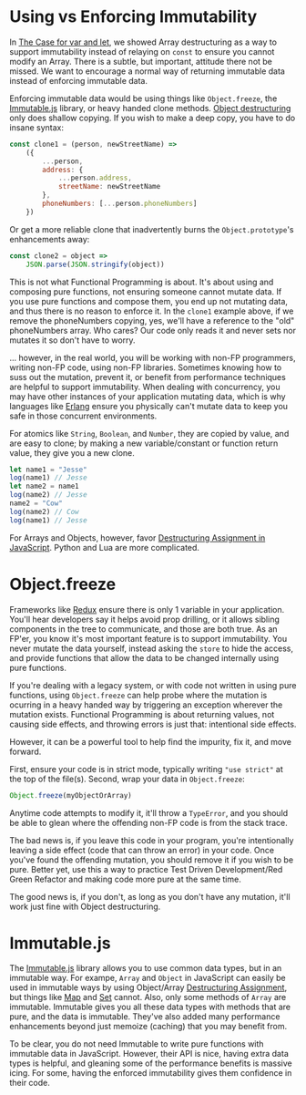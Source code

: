 # Using vs Enforcing Immutability

In [The Case for var and let](var_and_let.md), we showed Array destructuring as a way to support immutability instead of relaying on `const` to ensure you cannot modify an Array. There is a subtle, but important, attitude there not be missed. We want to encourage a normal way of returning immutable data instead of enforcing immutable data.

Enforcing immutable data would be using things like `Object.freeze`, the [Immutable.js](https://facebook.github.io/immutable-js/) library, or heavy handed clone methods. [Object destructuring](https://developer.mozilla.org/en-US/docs/Web/JavaScript/Reference/Operators/Destructuring_assignment) only does shallow copying. If you wish to make a deep copy, you have to do insane syntax: 

```javascript
const clone1 = (person, newStreetName) =>
    ({
        ...person,
        address: {
            ...person.address,
            streetName: newStreetName
        },
        phoneNumbers: [...person.phoneNumbers]
    })
```

Or get a more reliable clone that inadvertently burns the `Object.prototype`'s enhancements away:

```javascript
const clone2 = object =>
    JSON.parse(JSON.stringify(object))
```

This is not what Functional Programming is about. It's about using and composing pure functions, not ensuring someone cannot mutate data. If you use pure functions and compose them, you end up not mutating data, and thus there is no reason to enforce it. In the `clone1` example above, if we remove the phoneNumbers copying, yes, we'll have a reference to the "old" phoneNumbers array. Who cares? Our code only reads it and never sets nor mutates it so don't have to worry. 

... however, in the real world, you will be working with non-FP programmers, writing non-FP code, using non-FP libraries. Sometimes knowing how to suss out the mutation, prevent it, or benefit from performance techniques are helpful to support immutability. When dealing with concurrency, you may have other instances of your application mutating data, which is why languages like [Erlang](https://www.erlang.org/) ensure you physically can't mutate data to keep you safe in those concurrent environments.

For atomics like `String`, `Boolean`, and `Number`, they are copied by value, and are easy to clone; by making a new variable/constant or function return value, they give you a new clone.

```javascript
let name1 = "Jesse"
log(name1) // Jesse
let name2 = name1
log(name2) // Jesse
name2 = "Cow"
log(name2) // Cow
log(name1) // Jesse
```

For Arrays and Objects, however, favor [Destructuring Assignment in JavaScript](https://developer.mozilla.org/en-US/docs/Web/JavaScript/Reference/Operators/Destructuring_assignment). Python and Lua are more complicated.

# Object.freeze

Frameworks like [Redux](https://redux.js.org/) ensure there is only 1 variable in your application. You'll hear developers say it helps avoid prop drilling, or it allows sibling components in the tree to communicate, and those are both true. As an FP'er, you know it's most important feature is to support immutability. You never mutate the data yourself, instead asking the `store` to hide the access, and provide functions that allow the data to be changed internally using pure functions.

If you're dealing with a legacy system, or with code not written in using pure functions, using `Object.freeze` can help probe where the mutation is ocurring in a heavy handed way by triggering an exception wherever the mutation exists. Functional Programming is about returning values, not causing side effects, and throwing errors is just that: intentional side effects.

However, it can be a powerful tool to help find the impurity, fix it, and move forward.

First, ensure your code is in strict mode, typically writing `"use strict"` at the top of the file(s). Second, wrap your data in `Object.freeze`:

```javascript
Object.freeze(myObjectOrArray)
```

Anytime code attempts to modify it, it'll throw a `TypeError`, and you should be able to glean where the offending non-FP code is from the stack trace.

The bad news is, if you leave this code in your program, you're intentionally leaving a side effect (code that can throw an error) in your code. Once you've found the offending mutation, you should remove it if you wish to be pure. Better yet, use this a way to practice Test Driven Development/Red Green Refactor and making code more pure at the same time.

The good news is, if you don't, as long as you don't have any mutation, it'll work just fine with Object destructuring.

# Immutable.js

The [Immutable.js](https://facebook.github.io/immutable-js/) library allows you to use common data types, but in an immutable way. For exampe, `Array` and `Object` in JavaScript can easily be used in immutable ways by using Object/Array [Destructuring Assignment](https://developer.mozilla.org/en-US/docs/Web/JavaScript/Reference/Operators/Destructuring_assignment), but things like [Map](https://developer.mozilla.org/en-US/docs/Web/JavaScript/Reference/Global_Objects/Map) and [Set](https://developer.mozilla.org/en-US/docs/Web/JavaScript/Reference/Global_Objects/Set) cannot. Also, only some methods of `Array` are immutable. Immutable gives you all these data types with methods that are pure, and the data is immutable. They've also added many performance enhancements beyond just memoize (caching) that you may benefit from.

To be clear, you do not need Immutable to write pure functions with immutable data in JavaScript. However, their API is nice, having extra data types is helpful, and gleaning some of the performance benefits is massive icing. For some, having the enforced immutability gives them confidence in their code.
